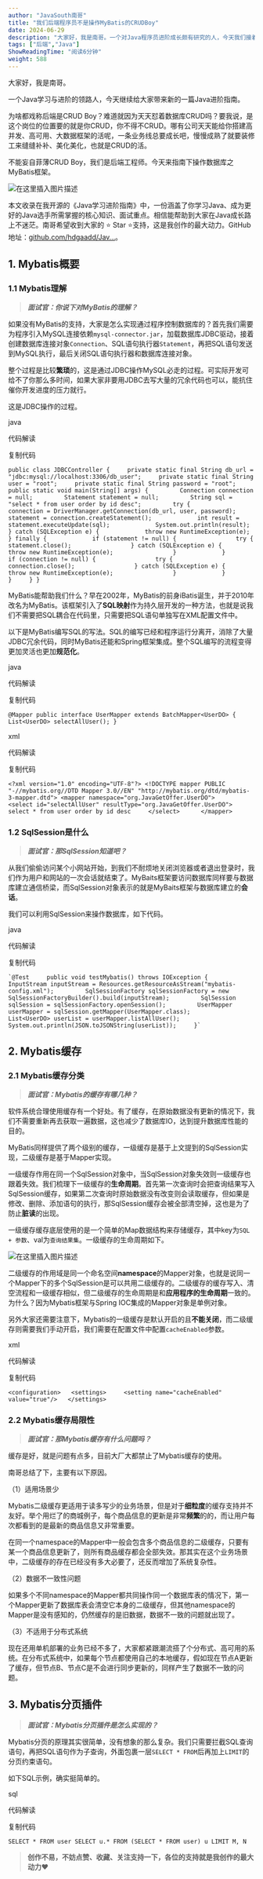 ```yaml
---
author: "JavaSouth南哥"
title: "我们后端程序员不是操作MyBatis的CRUDBoy"
date: 2024-06-29
description: "大家好，我是南哥。一个对Java程序员进阶成长颇有研究的人，今天我们接着新的一篇Java进阶指南。为啥都戏称后端是CRUDBoy？难道就因为天天怼着数据库CRUD吗？要我说，是这个岗位的位置要的"
tags: ["后端","Java"]
ShowReadingTime: "阅读6分钟"
weight: 588
---
```

大家好，我是南哥。

一个Java学习与进阶的领路人，今天继续给大家带来新的一篇Java进阶指南。

为啥都戏称后端是CRUD Boy？难道就因为天天怼着数据库CRUD吗？要我说，是这个岗位的位置要的就是你CRUD，你不得不CRUD。哪有公司天天能给你搭建高并发、高可用、大数据框架的活呢，一条业务线总要成长吧，慢慢成熟了就要装修工来缝缝补补、美化美化，也就是CRUD的活。

不能妄自菲薄CRUD Boy，我们是后端工程师。今天来指南下操作数据库之MyBatis框架。

![在这里插入图片描述](https://p3-juejin.byteimg.com/tos-cn-i-k3u1fbpfcp/8ce63b5b58ca42bba1c39dcc77a60b49~tplv-k3u1fbpfcp-jj-mark:3024:0:0:0:q75.awebp#?w=240&h=240&s=15443&e=gif&b=f7eeea)

本文收录在我开源的《Java学习进阶指南》中，一份涵盖了你学习Java、成为更好的Java选手所需掌握的核心知识、面试重点。相信能帮助到大家在Java成长路上不迷茫。南哥希望收到大家的 ⭐ Star ⭐支持，这是我创作的最大动力。GitHub地址：[github.com/hdgaadd/Jav…](https://link.juejin.cn?target=https%3A%2F%2Fgithub.com%2Fhdgaadd%2FJavaProGuide "https://github.com/hdgaadd/JavaProGuide")。

1\. Mybatis概要
-------------

### 1.1 Mybatis理解

> _**面试官：你说下对MyBatis的理解？**_

如果没有MyBatis的支持，大家是怎么实现通过程序控制数据库的？首先我们需要为程序引入MySQL连接依赖`mysql-connector.jar`，加载数据库JDBC驱动，接着创建数据库连接对象`Connection`、SQL语句执行器`Statement`，再把SQL语句发送到MySQL执行，最后关闭SQL语句执行器和数据库连接对象。

整个过程是比较**繁琐**的，这是通过JDBC操作MySQL必走的过程。可实际开发可给不了你那么多时间，如果大家非要用JDBC去写大量的冗余代码也可以，能抗住催你开发进度的压力就行。

这是JDBC操作的过程。

java

 代码解读

复制代码

`public class JDBCController {     private static final String db_url = "jdbc:mysql://localhost:3306/db_user";     private static final String user = "root";     private static final String password = "root";          public static void main(String[] args) {         Connection connection = null;         Statement statement = null;         String sql = "select * from user order by id desc";         try {             connection = DriverManager.getConnection(db_url, user, password);             statement = connection.createStatement();             int result = statement.executeUpdate(sql);             System.out.println(result);         } catch (SQLException e) {             throw new RuntimeException(e);         } finally {             if (statement != null) {                 try {                     statement.close();                 } catch (SQLException e) {                     throw new RuntimeException(e);                 }             }             if (connection != null) {                 try {                     connection.close();                 } catch (SQLException e) {                     throw new RuntimeException(e);                 }             }         }     } }`

MyBatis能帮助我们什么？早在2002年，MyBatis的前身iBatis诞生，并于2010年改名为MyBatis。该框架引入了**SQL映射**作为持久层开发的一种方法，也就是说我们不需要把SQL耦合在代码里，只需要把SQL语句单独写在XML配置文件中。

以下是MyBatis编写SQL的写法。SQL的编写已经和程序运行分离开，消除了大量JDBC冗余代码，同时MyBatis还能和Spring框架集成。整个SQL编写的流程变得更加灵活也更加**规范化**。

java

 代码解读

复制代码

`@Mapper public interface UserMapper extends BatchMapper<UserDO> {     List<UserDO> selectAllUser(); }`

xml

 代码解读

复制代码

`<?xml version="1.0" encoding="UTF-8"?> <!DOCTYPE mapper PUBLIC "-//mybatis.org//DTD Mapper 3.0//EN" "http://mybatis.org/dtd/mybatis-3-mapper.dtd"> <mapper namespace="org.JavaGetOffer.UserDO">     <select id="selectAllUser" resultType="org.JavaGetOffer.UserDO">         select * from user order by id desc     </select>      </mapper>`

### 1.2 SqlSession是什么

> _**面试官：那SqlSession知道吧？**_

从我们偷偷访问某个小网站开始，到我们不耐烦地关闭浏览器或者退出登录时，我们作为用户和网站的一次会话就结束了。MyBaits框架要访问数据库同样要与数据库建立通信桥梁，而SqlSession对象表示的就是MyBaits框架与数据库建立的**会话**。

我们可以利用SqlSession来操作数据库，如下代码。

java

 代码解读

复制代码

    `@Test     public void testMybatis() throws IOException {         InputStream inputStream = Resources.getResourceAsStream("mybatis-config.xml");         SqlSessionFactory sqlSessionFactory = new SqlSessionFactoryBuilder().build(inputStream);         SqlSession sqlSession = sqlSessionFactory.openSession();         UserMapper userMapper = sqlSession.getMapper(UserMapper.class);         List<UserDO> userList = userMapper.listAllUser();         System.out.println(JSON.toJSONString(userList));     }`

2\. Mybatis缓存
-------------

### 2.1 Mybatis缓存分类

> _**面试官：Mybatis的缓存有哪几种？**_

软件系统合理使用缓存有一个好处。有了缓存，在原始数据没有更新的情况下，我们不需要重新再去获取一遍数据，这也减少了数据库IO，达到提升数据库性能的目的。

MyBatis同样提供了两个级别的缓存，一级缓存是基于上文提到的SqlSession实现，二级缓存是基于Mapper实现。

一级缓存作用在同一个SqlSession对象中，当SqlSession对象失效则一级缓存也跟着失效。我们梳理下一级缓存的**生命周期**。首先第一次查询时会把查询结果写入SqlSession缓存，如果第二次查询时原始数据没有改变则会读取缓存，但如果是修改、删除、添加语句的执行，那SqlSession缓存会被全部清空掉，这也是为了防止**脏读**的出现。

一级缓存缓存底层使用的是一个简单的Map数据结构来存储缓存，其中key为`SQL + 参数`、val为`查询结果集`。一级缓存的生命周期如下。

![在这里插入图片描述](https://p3-juejin.byteimg.com/tos-cn-i-k3u1fbpfcp/fcaf94de95624cc0a5f56ba52939966d~tplv-k3u1fbpfcp-jj-mark:3024:0:0:0:q75.awebp#?w=925&h=367&s=27727&e=png&b=fef8f8)

二级缓存的作用域是同一个命名空间**namespace**的Mapper对象，也就是说同一个Mapper下的多个SqlSession是可以共用二级缓存的。二级缓存的缓存写入、清空流程和一级缓存相似，但二级缓存的生命周期是和**应用程序的生命周期**一致的。为什么？因为Mybatis框架与Spring IOC集成的Mapper对象是单例对象。

另外大家还需要注意下，Mybatis的一级缓存是默认开启的且**不能关闭**，而二级缓存则需要我们手动开启，我们需要在配置文件中配置`cacheEnabled`参数。

xml

 代码解读

复制代码

`<configuration>   <settings>     <setting name="cacheEnabled" value="true"/>   </settings>`

### 2.2 Mybatis缓存局限性

> _**面试官：那Mybatis缓存有什么问题吗？**_

缓存是好，就是问题有点多，目前大厂大都禁止了Mybatis缓存的使用。

南哥总结了下，主要有以下原因。

（1）适用场景少

Mybatis二级缓存更适用于读多写少的业务场景，但是对于**细粒度**的缓存支持并不友好。举个用烂了的商城例子，每个商品信息的更新是非常**频繁**的的，而让用户每次都看到的是最新的商品信息又非常重要。

在同一个namespace的Mapper中一般会包含多个商品信息的二级缓存，只要有某一个商品信息更新了，则所有商品缓存都会全部失效。那其实在这个业务场景中，二级缓存的存在已经没有多大必要了，还反而增加了系统复杂性。

（2）数据不一致性问题

如果多个不同namespace的Mapper都共同操作同一个数据库表的情况下，第一个Mapper更新了数据库表会清空它本身的二级缓存，但其他namespace的Mapper是没有感知的，仍然缓存的是旧数据，数据不一致的问题就出现了。

（3）不适用于分布式系统

现在还用单机部署的业务已经不多了，大家都紧跟潮流搭了个分布式、高可用的系统。在分布式系统中，如果每个节点都使用自己的本地缓存，假如现在节点A更新了缓存，但节点B、节点C是不会进行同步更新的，同样产生了数据不一致的问题。

3\. Mybatis分页插件
---------------

> _**面试官：Mybatis分页插件是怎么实现的？**_

Mybatis分页的原理其实很简单，没有想象的那么复杂。我们只需要拦截SQL查询语句，再把SQL语句作为子查询，外面包裹一层`SELECT * FROM`后再加上`LIMIT`的分页约束语句。

如下SQL示例，确实挺简单的。

sql

 代码解读

复制代码

`SELECT * FROM user SELECT u.* FROM (SELECT * FROM user) u LIMIT M, N`

> **创作不易，不妨点赞、收藏、关注支持一下，各位的支持就是我创作的最大动力**❤️